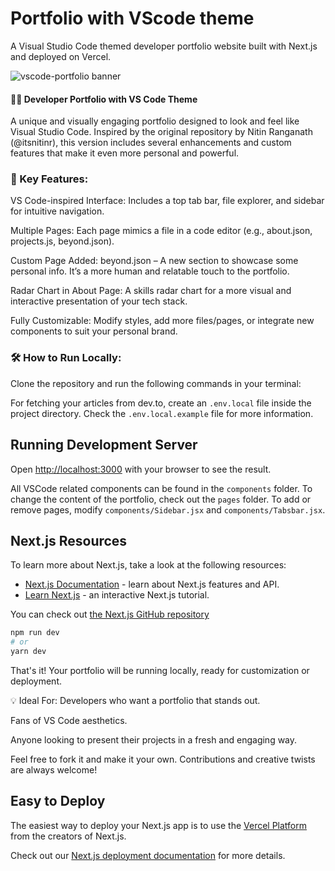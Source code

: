 # Portfolio with VScode theme


A Visual Studio Code themed developer portfolio website built with Next.js and deployed on Vercel.

![vscode-portfolio banner](https://imgur.com/JXJ9mpO.gif)



#### 🧑‍💻 Developer Portfolio with VS Code Theme

A unique and visually engaging portfolio designed to look and feel like Visual Studio Code. Inspired by the original repository by Nitin Ranganath (@itsnitinr), this version includes several enhancements and custom features that make it even more personal and powerful.

### 🔧 Key Features:


VS Code-inspired Interface: Includes a top tab bar, file explorer, and sidebar for intuitive navigation.

Multiple Pages: Each page mimics a file in a code editor (e.g., about.json, projects.js, beyond.json).

Custom Page Added: beyond.json – A new section to showcase some personal info. It’s a more human and relatable touch to the portfolio.

Radar Chart in About Page: A skills radar chart for a more visual and interactive presentation of your tech stack. 

Fully Customizable: Modify styles, add more files/pages, or integrate new components to suit your personal brand.

### 🛠 How to Run Locally:


Clone the repository and run the following commands in your terminal:

For fetching your articles from dev.to, create an `.env.local` file inside the project directory. Check the `.env.local.example` file for more information.

## Running Development Server


Open [http://localhost:3000](http://localhost:3000) with your browser to see the result.

All VSCode related components can be found in the `components` folder. To change the content of the portfolio, check out the `pages` folder. To add or remove pages, modify `components/Sidebar.jsx` and `components/Tabsbar.jsx`.

## Next.js Resources

To learn more about Next.js, take a look at the following resources:

- [Next.js Documentation](https://nextjs.org/docs) - learn about Next.js features and API.
- [Learn Next.js](https://nextjs.org/learn) - an interactive Next.js tutorial.

You can check out [the Next.js GitHub repository](https://github.com/vercel/next.js/)

```bash
npm run dev
# or
yarn dev
```

That's it! Your portfolio will be running locally, ready for customization or deployment.

💡 Ideal For:
Developers who want a portfolio that stands out.

Fans of VS Code aesthetics.

Anyone looking to present their projects in a fresh and engaging way.

Feel free to fork it and make it your own. Contributions and creative twists are always welcome!



## Easy to Deploy

The easiest way to deploy your Next.js app is to use the [Vercel Platform](https://vercel.com/new?utm_medium=default-template&filter=next.js&utm_source=create-next-app&utm_campaign=create-next-app-readme) from the creators of Next.js.

Check out our [Next.js deployment documentation](https://nextjs.org/docs/deployment) for more details.